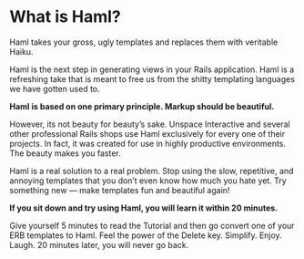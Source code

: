# What is Haml?

Haml takes your gross, ugly templates and replaces them with veritable Haiku.

Haml is the next step in generating views in your Rails application. Haml is a refreshing take that is meant to free us from the shitty templating languages we have gotten used to.

**Haml is based on one primary principle. Markup should be beautiful.**

However, its not beauty for beauty’s sake. Unspace Interactive and several other professional Rails shops use Haml exclusively for every one of their projects. In fact, it was created for use in highly productive environments. The beauty makes you faster.

Haml is a real solution to a real problem. Stop using the slow, repetitive, and annoying templates that you don’t even know how much you hate yet. Try something new — make templates fun and beautiful again!

**If you sit down and try using Haml, you will learn it within 20 minutes.**

Give yourself 5 minutes to read the Tutorial and then go convert one of your ERB templates to Haml. Feel the power of the Delete key. Simplify. Enjoy. Laugh. 20 minutes later, you will never go back.

